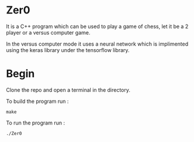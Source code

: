 # Zer0
It is a C++ program which can be used to play a game of chess, let it be a 2 player or a versus computer game.
  
In the versus computer mode it uses a neural network which is implimented using the keras library under the tensorflow library.

# Begin
Clone the repo and open a terminal in the directory.
  
To build the program run :
  
`make`
  
To run the program run :
  
`./Zer0`
